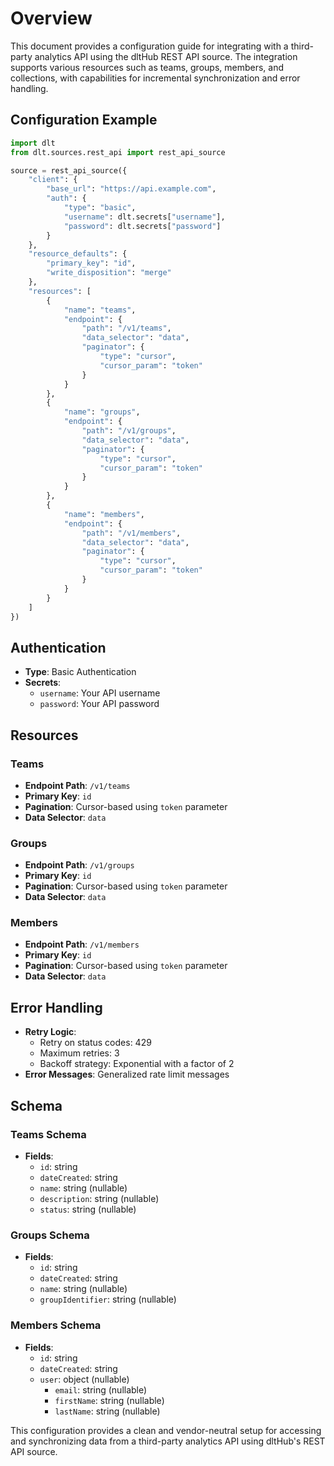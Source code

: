 # Overview

This document provides a configuration guide for integrating with a third-party analytics API using the dltHub REST API source. The integration supports various resources such as teams, groups, members, and collections, with capabilities for incremental synchronization and error handling.

## Configuration Example

```python
import dlt
from dlt.sources.rest_api import rest_api_source

source = rest_api_source({
    "client": {
        "base_url": "https://api.example.com",
        "auth": {
            "type": "basic",
            "username": dlt.secrets["username"],
            "password": dlt.secrets["password"]
        }
    },
    "resource_defaults": {
        "primary_key": "id",
        "write_disposition": "merge"
    },
    "resources": [
        {
            "name": "teams",
            "endpoint": {
                "path": "/v1/teams",
                "data_selector": "data",
                "paginator": {
                    "type": "cursor",
                    "cursor_param": "token"
                }
            }
        },
        {
            "name": "groups",
            "endpoint": {
                "path": "/v1/groups",
                "data_selector": "data",
                "paginator": {
                    "type": "cursor",
                    "cursor_param": "token"
                }
            }
        },
        {
            "name": "members",
            "endpoint": {
                "path": "/v1/members",
                "data_selector": "data",
                "paginator": {
                    "type": "cursor",
                    "cursor_param": "token"
                }
            }
        }
    ]
})
```

## Authentication

- **Type**: Basic Authentication
- **Secrets**: 
  - `username`: Your API username
  - `password`: Your API password

## Resources

### Teams
- **Endpoint Path**: `/v1/teams`
- **Primary Key**: `id`
- **Pagination**: Cursor-based using `token` parameter
- **Data Selector**: `data`

### Groups
- **Endpoint Path**: `/v1/groups`
- **Primary Key**: `id`
- **Pagination**: Cursor-based using `token` parameter
- **Data Selector**: `data`

### Members
- **Endpoint Path**: `/v1/members`
- **Primary Key**: `id`
- **Pagination**: Cursor-based using `token` parameter
- **Data Selector**: `data`

## Error Handling

- **Retry Logic**: 
  - Retry on status codes: 429
  - Maximum retries: 3
  - Backoff strategy: Exponential with a factor of 2
- **Error Messages**: Generalized rate limit messages

## Schema

### Teams Schema
- **Fields**:
  - `id`: string
  - `dateCreated`: string
  - `name`: string (nullable)
  - `description`: string (nullable)
  - `status`: string (nullable)

### Groups Schema
- **Fields**:
  - `id`: string
  - `dateCreated`: string
  - `name`: string (nullable)
  - `groupIdentifier`: string (nullable)

### Members Schema
- **Fields**:
  - `id`: string
  - `dateCreated`: string
  - `user`: object (nullable)
    - `email`: string (nullable)
    - `firstName`: string (nullable)
    - `lastName`: string (nullable)

This configuration provides a clean and vendor-neutral setup for accessing and synchronizing data from a third-party analytics API using dltHub's REST API source.